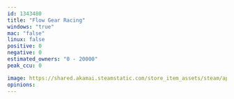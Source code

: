```yaml
---
id: 1343480
title: "Flow Gear Racing"
windows: "true"
mac: "false"
linux: false
positive: 0
negative: 0
estimated_owners: "0 - 20000"
peak_ccu: 0

image: https://shared.akamai.steamstatic.com/store_item_assets/steam/apps/1343480/header.jpg?t=1700821056
opinions:
---
```

